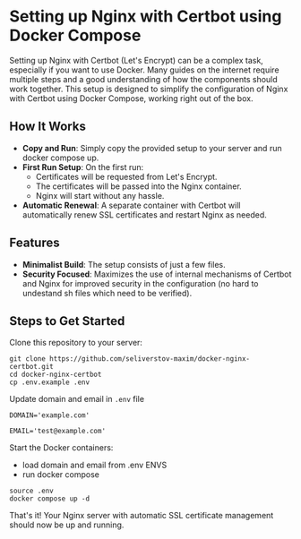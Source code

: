 # Setting up Nginx with Certbot using Docker Compose

Setting up Nginx with Certbot (Let's Encrypt) can be a complex task, especially if you want to use Docker. Many guides on the internet require multiple steps and a good understanding of how the components should work together. This setup is designed to simplify the configuration of Nginx with Certbot using Docker Compose, working right out of the box.

## How It Works

- **Copy and Run**: Simply copy the provided setup to your server and run docker compose up.
- **First Run Setup**: On the first run:
  - Certificates will be requested from Let's Encrypt.
  - The certificates will be passed into the Nginx container.
  - Nginx will start without any hassle.
- **Automatic Renewal**: A separate container with Certbot will automatically renew SSL certificates and restart Nginx as needed.

## Features

- **Minimalist Build**: The setup consists of just a few files.
- **Security Focused**: Maximizes the use of internal mechanisms of Certbot and Nginx for improved security in the configuration (no hard to undestand sh files which need to be verified).

## Steps to Get Started

Clone this repository to your server: 

```
git clone https://github.com/seliverstov-maxim/docker-nginx-certbot.git
cd docker-nginx-certbot
cp .env.example .env
```

Update domain and email in `.env` file
```
DOMAIN='example.com'
```

```
EMAIL='test@example.com'
```

Start the Docker containers: 

- load domain and email from .env ENVS 
- run docker compose


```
source .env
docker compose up -d

```

That's it! Your Nginx server with automatic SSL certificate management should now be up and running.
